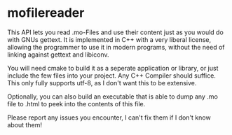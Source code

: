 mofilereader
============

This API lets you read .mo-Files and use their content just as you would do with GNUs gettext. It is implemented in C++ with a very liberal license, allowing the programmer to use it in modern programs, without the need of linking against gettext and libiconv.

You will need cmake to build it as a seperate application or library, or just include the few files into your project. Any C++ Compiler should suffice. 
This only fully supports utf-8, as I don't want this to be extensive. 

Optionally, you can also build an executable that is able to dump any .mo file to .html to peek into the contents of this file. 

Please report any issues you encounter, I can't fix them if I don't know about them!
